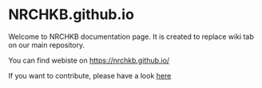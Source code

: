 # NRCHKB.github.io

Welcome to NRCHKB documentation page.
It is created to replace wiki tab on our main repository.

You can find webiste on https://nrchkb.github.io/

If you want to contribute, please have a look [here](https://nrchkb.github.io/wiki/discover-more/contribution/)

